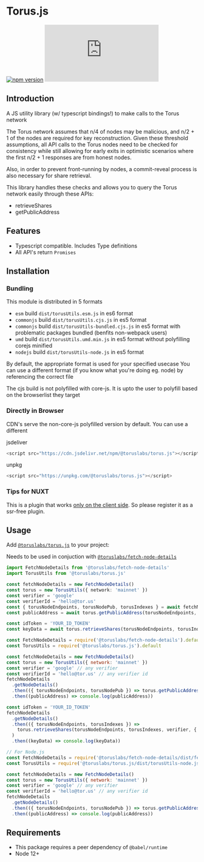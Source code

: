 # Torus.js

[![npm version](https://badge.fury.io/js/%40toruslabs%2Ftorus.js.svg)](https://badge.fury.io/js/%40toruslabs%2Ftorus.js)
![npm](https://img.shields.io/npm/dw/@toruslabs/torus.js)

## Introduction

A JS utility library (w/ typescript bindings!) to make calls to the Torus network

The Torus network assumes that n/4 of nodes may be malicious, and n/2 + 1 of the nodes are required
for key reconstruction. Given these threshold assumptions, all API calls to the Torus nodes need to be checked
for consistency while still allowing for early exits in optimistic scenarios where the first n/2 + 1 responses
are from honest nodes.

Also, in order to prevent front-running by nodes, a commit-reveal process is also necessary for share retrieval.

This library handles these checks and allows you to query the Torus network easily through these APIs:

- retrieveShares
- getPublicAddress

## Features

- Typescript compatible. Includes Type definitions
- All API's return `Promises`

## Installation

### Bundling

This module is distributed in 5 formats

- `esm` build `dist/torusUtils.esm.js` in es6 format
- `commonjs` build `dist/torusUtils.cjs.js` in es5 format
- `commonjs` build `dist/torusUtils-bundled.cjs.js` in es5 format with problematic packages bundled (benfits non-webpack users)
- `umd` build `dist/torusUtils.umd.min.js` in es5 format without polyfilling corejs minified
- `nodejs` build `dist/torusUtils-node.js` in es5 format

By default, the appropriate format is used for your specified usecase
You can use a different format (if you know what you're doing eg. node) by referencing the correct file

The cjs build is not polyfilled with core-js.
It is upto the user to polyfill based on the browserlist they target

### Directly in Browser

CDN's serve the non-core-js polyfilled version by default. You can use a different

jsdeliver

```js
<script src="https://cdn.jsdelivr.net/npm/@toruslabs/torus.js"></script>
```

unpkg

```js
<script src="https://unpkg.com/@toruslabs/torus.js"></script>
```

### Tips for NUXT

This is a plugin that works [only on the client side](https://nuxtjs.org/guide/plugins/#client-side-only). So please register it as a ssr-free plugin.

## Usage

Add [`@toruslabs/torus.js`](https://www.npmjs.com/package/@toruslabs/torus.js) to your project:

Needs to be used in conjuction with [`@toruslabs/fetch-node-details`](https://www.npmjs.com/package/@toruslabs/fetch-node-details)

```ts
import FetchNodeDetails from '@toruslabs/fetch-node-details'
import TorusUtils from '@toruslabs/torus.js'

const fetchNodeDetails = new FetchNodeDetails()
const torus = new TorusUtils({ network: 'mainnet' })
const verifier = 'google'
const verifierId = 'hello@tor.us'
const { torusNodeEndpoints, torusNodePub, torusIndexes } = await fetchNodeDetails.getNodeDetails()
const publicAddress = await torus.getPublicAddress(torusNodeEndpoints, torusNodePub, { verifier, verifierId })

const idToken = 'YOUR_ID_TOKEN'
const keyData = await torus.retrieveShares(torusNodeEndpoints, torusIndexes, verifier, { verifier_id: verifierId }, idToken)
```

```js
const FetchNodeDetails = require('@toruslabs/fetch-node-details').default
const TorusUtils = require('@toruslabs/torus.js').default

const fetchNodeDetails = new FetchNodeDetails()
const torus = new TorusUtils({ network: 'mainnet' })
const verifier = 'google' // any verifier
const verifierId = 'hello@tor.us' // any verifier id
fetchNodeDetails
  .getNodeDetails()
  .then(({ torusNodeEndpoints, torusNodePub }) => torus.getPublicAddress(torusNodeEndpoints, torusNodePub, { verifier, verifierId }))
  .then((publicAddress) => console.log(publicAddress))

const idToken = 'YOUR_ID_TOKEN'
fetchNodeDetails
  .getNodeDetails()
  .then(({ torusNodeEndpoints, torusIndexes }) =>
    torus.retrieveShares(torusNodeEndpoints, torusIndexes, verifier, { verifier_id: verifierId }, idToken)
  )
  .then((keyData) => console.log(keyData))
```

```js
// For Node.js
const FetchNodeDetails = require('@toruslabs/fetch-node-details/dist/fetchNodeDetails-node.js').default
const TorusUtils = require('@toruslabs/torus.js/dist/torusUtils-node.js').default

const fetchNodeDetails = new FetchNodeDetails()
const torus = new TorusUtils({ network: 'mainnet' })
const verifier = 'google' // any verifier
const verifierId = 'hello@tor.us' // any verifier id
fetchNodeDetails
  .getNodeDetails()
  .then(({ torusNodeEndpoints, torusNodePub }) => torus.getPublicAddress(torusNodeEndpoints, torusNodePub, { verifier, verifierId }))
  .then((publicAddress) => console.log(publicAddress))
```

## Requirements

- This package requires a peer dependency of `@babel/runtime`
- Node 12+
